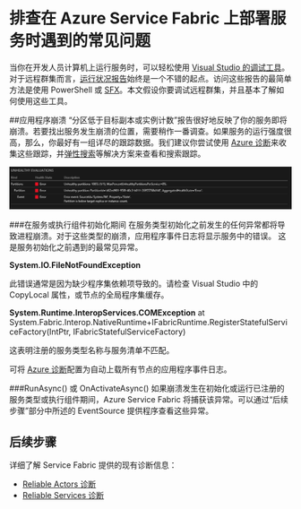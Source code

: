 <properties
   pageTitle="使用事件跟踪进行故障排除 | Azure"
   description="在 Azure Service Fabric 上部署服务时遇到的最常见问题。"
   services="service-fabric"
   documentationCenter=".net"
   authors="mattrowmsft"
   manager="timlt"
   editor=""/>

<tags
   ms.service="service-fabric"
   ms.date="03/31/2016"
   wacn.date="07/04/2016"/>

# 排查在 Azure Service Fabric 上部署服务时遇到的常见问题

当你在开发人员计算机上运行服务时，可以轻松使用 [Visual Studio 的调试工具](/documentation/articles/service-fabric-diagnostics-how-to-monitor-and-diagnose-services-locally/)。对于远程群集而言，[运行状况报告](/documentation/articles/service-fabric-view-entities-aggregated-health/)始终是一个不错的起点。访问这些报告的最简单方法是使用 PowerShell 或 [SFX](/documentation/articles/service-fabric-visualizing-your-cluster/)。本文假设你要调试远程群集，并且基本了解如何使用这些工具。

##应用程序崩溃
“分区低于目标副本或实例计数”报告很好地反映了你的服务即将崩溃。若要找出服务发生崩溃的位置，需要稍作一番调查。如果服务的运行强度很高，那么，你最好有一组详尽的跟踪数据。我们建议你尝试使用 [Azure 诊断](/documentation/articles/service-fabric-diagnostics-how-to-setup-wad/)来收集这些跟踪，并[弹性搜索](/documentation/articles/service-fabric-diagnostic-how-to-use-elasticsearch/)等解决方案来查看和搜索跟踪。

![SFX 分区运行状况](./media/service-fabric-diagnostics-troubleshoot-common-scenarios/crashNewApp.png)

###在服务或执行组件初始化期间
在服务类型初始化之前发生的任何异常都将导致进程崩溃。对于这些类型的崩溃，应用程序事件日志将显示服务中的错误。
这是服务初始化之前遇到的最常见异常。

**System.IO.FileNotFoundException**

此错误通常是因为缺少程序集依赖项导致的。请检查 Visual Studio 中的 CopyLocal 属性，或节点的全局程序集缓存。

**System.Runtime.InteropServices.COMException** at System.Fabric.Interop.NativeRuntime+IFabricRuntime.RegisterStatefulServiceFactory(IntPtr, IFabricStatefulServiceFactory)
 
 这表明注册的服务类型名称与服务清单不匹配。

可将 [Azure 诊断](/documentation/articles/service-fabric-diagnostics-how-to-setup-wad/)配置为自动上载所有节点的应用程序事件日志。

###RunAsync() 或 OnActivateAsync()
如果崩溃发生在初始化或运行已注册的服务类型或执行组件期间，Azure Service Fabric 将捕获该异常。可以通过“后续步骤”部分中所述的 EventSource 提供程序查看这些异常。

## 后续步骤

详细了解 Service Fabric 提供的现有诊断信息：

* [Reliable Actors 诊断](/documentation/articles/service-fabric-reliable-actors-diagnostics/)
* [Reliable Services 诊断](/documentation/articles/service-fabric-reliable-services-diagnostics/)

<!---HONumber=Mooncake_0425_2016-->